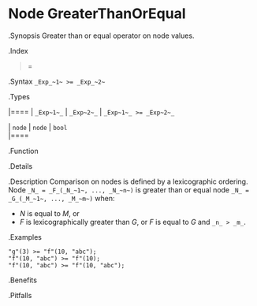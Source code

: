 # Node GreaterThanOrEqual

.Synopsis
Greater than or equal operator on node values.

.Index
>=

.Syntax
`_Exp_~1~ >= _Exp_~2~`

.Types

|====
| `_Exp~1~_` |  `_Exp~2~_` | `_Exp~1~_ >= _Exp~2~_` 

| `node`    |  `node`    | `bool`               
|====

.Function

.Details

.Description
Comparison on nodes is defined by a lexicographic ordering. Node `_N_ = _F_(_N_~1~, ..., _N_~n~)` is greater than or equal node 
`_N_ = _G_(_M_~1~, ..., _M_~m~)` when:
*  _N_ is equal to _M_, or
*  _F_ is lexicographically greater than _G_, or _F_ is equal to _G_ and `_n_ > _m_`.

.Examples
```rascal-shell
"g"(3) >= "f"(10, "abc");
"f"(10, "abc") >= "f"(10);
"f"(10, "abc") >= "f"(10, "abc");
```

.Benefits

.Pitfalls

